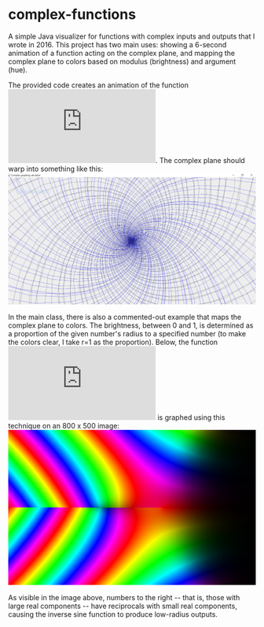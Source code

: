 # complex-functions
A simple Java visualizer for functions with complex inputs and outputs that I wrote in 2016. This project has two main uses: showing a 6-second animation of a function acting on the complex plane, and mapping the complex plane to colors based on modulus (brightness) and argument (hue).

The provided code creates an animation of the function  ![equation1](https://latex.codecogs.com/svg.latex?f%28z%29%3D%281&plus;2i%29%5Ez). The complex plane should warp into something like this:
![func1](https://raw.githubusercontent.com/chrisseiler/complex-functions/master/func1.PNG)

In the main class, there is also a commented-out example that maps the complex plane to colors. The brightness, between 0 and 1, is determined as a proportion of the given number's radius to a specified number (to make the colors clear, I take r=1 as the proportion). Below, the function ![equation2](https://latex.codecogs.com/svg.latex?f%28z%29%3D%5Cleft%28%5Csin%5E%7B-1%7D%28z%5E%7B-1%7D%29%29%5Cright%29%5Ez) is graphed using this technique on an 800 x 500 image:
![func2](https://raw.githubusercontent.com/chrisseiler/complex-functions/master/func2.png)

As visible in the image above, numbers to the right -- that is, those with large real components -- have reciprocals with small real components, causing the inverse sine function to produce low-radius outputs. 
